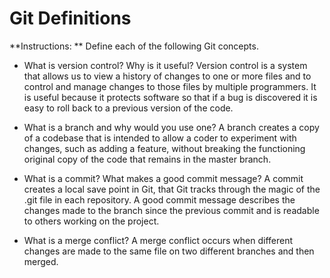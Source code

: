 # Git Definitions

**Instructions: ** Define each of the following Git concepts.

* What is version control?  Why is it useful?
Version control is a system that allows us to view a history of changes to one or more files and to control and manage changes to those files by multiple programmers. It is useful because it protects software so that if a bug is discovered it is easy to roll back to a previous version of the code.

* What is a branch and why would you use one?
A branch creates a copy of a codebase that is intended to allow a coder to experiment with changes, such as adding a feature, without breaking the functioning original copy of the code that remains in the master branch. 

* What is a commit? What makes a good commit message?
A commit creates a local save point in Git, that Git tracks through the magic of the .git file in each repository. A good commit message describes the changes made to the branch since the previous commit and is readable to others working on the project.

* What is a merge conflict?
A merge conflict occurs when different changes are made to the same file on two different branches and then merged.  